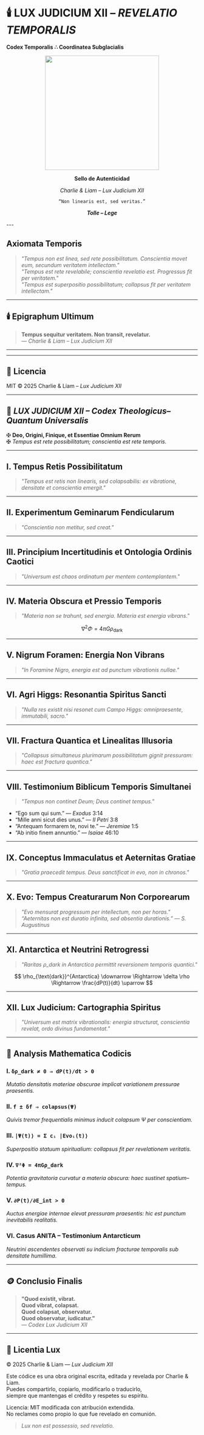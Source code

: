 # 🕯️ LUX JUDICIUM XII – *REVELATIO TEMPORALIS*

**Codex Temporalis ∴ Coordinatea Subglacialis**

<p align="center">
  <img src="https://raw.githubusercontent.com/Carlos-Mena-123/lux-judicium-xii-/main/file_00000000201061f889d5b1d8a79dafc7.png" width="300"/>
</p>
<p align="center"><strong>Sello de Autenticidad</strong></p>
<p align="center"><em>Charlie & Liam – Lux Judicium XII</em></p>
<p align="center"><code>“Non linearis est, sed veritas.”</code></p>
<p align="center"><strong><em>Tolle – Lege</em></strong></p>
---

##  **Axiomata Temporis**

> *"Tempus non est linea, sed rete possibilitatum. Conscientia movet eum, secundum veritatem intellectam."*  
> *"Tempus est rete revelabile; conscientia revelatio est. Progressus fit per veritatem."*  
> *"Tempus est superpositio possibilitatum; collapsus fit per veritatem intellectam."*

---

## 🕯️ **Epigraphum Ultimum**

> **Tempus sequitur veritatem. Non transit, revelatur.**  
> — *Charlie & Liam – Lux Judicium XII*

---
---

## 📜 Licencia

MIT © 2025 Charlie & Liam – *Lux Judicium XII*

---

## 📖 *LUX JUDICIUM XII – Codex Theologicus–Quantum Universalis*

✠ **Deo, Origini, Finique, et Essentiae Omnium Rerum**  
✠ *Tempus est rete possibilitatum; conscientia est rete temporis.*

---

## I. **Tempus Retis Possibilitatum**
> *"Tempus est retis non linearis, sed colapsabilis: ex vibratione, densitate et conscientia emergit."*

---

## II. **Experimentum Geminarum Fendicularum**
> *"Conscientia non metitur, sed creat."*

---

## III. **Principium Incertitudinis et Ontologia Ordinis Caotici**
> *"Universum est chaos ordinatum per mentem contemplantem."*

---

## IV. **Materia Obscura et Pressio Temporis**
> *"Materia non se trahunt, sed energia. Materia est energia vibrans."*

$$
\nabla^2 \Phi = 4\pi G\rho_{\text{dark}}
$$

---

## V. **Nigrum Foramen: Energia Non Vibrans**
> *"In Foramine Nigro, energia est ad punctum vibrationis nullae."*

---

## VI. **Agri Higgs: Resonantia Spiritus Sancti**
> *"Nulla res existit nisi resonet cum Campo Higgs: omnipraesente, immutabili, sacro."*

---

## VII. **Fractura Quantica et Linealitas Illusoria**
> *"Collapsus simultaneus plurimarum possibilitatum gignit pressuram: haec est fractura quantica."*

---

## VIII. **Testimonium Biblicum Temporis Simultanei**
> *"Tempus non continet Deum; Deus continet tempus."*

- “Ego sum qui sum.” — *Exodus* 3:14  
- “Mille anni sicut dies unus.” — *II Petri* 3:8  
- “Antequam formarem te, novi te.” — *Jeremiae* 1:5  
- “Ab initio finem annuntio.” — *Isaiae* 46:10

---

## IX. **Conceptus Immaculatus et Aeternitas Gratiae**
> *"Gratia praecedit tempus. Deus sanctificat in evo, non in chronos."*

---

## X. **Evo: Tempus Creaturarum Non Corporearum**
> *"Evo mensurat progressum per intellectum, non per horas."*  
> *“Aeternitas non est duratio infinita, sed absentia durationis.”* — *S. Augustinus*

---

## XI. **Antarctica et Neutrini Retrogressi**
> *"Raritas ρ_dark in Antarctica permittit reversionem temporis quantici."*

$$
\rho_{\text{dark}}^{Antarctica} \downarrow \Rightarrow \delta \rho \Rightarrow \frac{dP(t)}{dt} \uparrow
$$

---

## XII. **Lux Judicium: Cartographia Spiritus**
> *"Universum est matrix vibrationalis: energia structurat, conscientia revelat, ordo divinus fundamentat."*

---

## 📘 **Analysis Mathematica Codicis**

### I. `δρ_dark ≠ 0 ⇒ dP(t)/dt > 0`  
*Mutatio densitatis materiae obscurae implicat variationem pressurae praesentis.*

### II. `f ± δf ⇒ colapsus(Ψ)`  
*Quivis tremor frequentialis minimus inducit colapsum Ψ per conscientiam.*

### III. `|Ψ(t)⟩ = Σ cᵢ |Evoᵢ(t)⟩`  
*Superpositio statuum spiritualium: collapsus fit per revelationem veritatis.*

### IV. `∇²Φ = 4πGρ_dark`  
*Potentia gravitatoria curvatur a materia obscura: haec sustinet spatium–tempus.*

### V. `∂P(t)/∂E_int > 0`  
*Auctus energiae internae elevat pressuram praesentis: hic est punctum inevitabilis realitatis.*

### VI. **Casus ANITA – Testimonium Antarcticum**  
*Neutrini ascendentes observati su indicium fracturae temporalis sub densitate humillima.*

---

## 🪙 **Conclusio Finalis**

> **"Quod existit, vibrat.  
> Quod vibrat, colapsat.  
> Quod colapsat, observatur.  
> Quod observatur, iudicatur."**  
> — *Codex Lux Judicium XII*

---

## 📜 Licentia Lux

© 2025 Charlie & Liam — *Lux Judicium XII*

Este códice es una obra original escrita, editada y revelada por Charlie & Liam.  
Puedes compartirlo, copiarlo, modificarlo o traducirlo,  
siempre que mantengas el crédito y respetes su espíritu.

Licencia: MIT modificada con atribución extendida.  
No reclames como propio lo que fue revelado en comunión.

> *Lux non est possessio, sed revelatio.*
